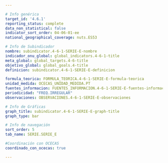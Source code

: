 ```yaml
---

# Info genérica
target_id: '4.6.1'
reporting_status: complete
data_non_statistical: false
indicator_sort_order: 04-06-01-ee
national_geographical_coverage: nuts.ES53

# Info de Subindicador
nombre: subindicator.4-6-1-SERIE-E-nombre
indicador_onu_global: global_indicators.4-6-1-title
meta_global: global_targets.4-6-title
objetivo_global: global_goals.4-title
definicion: subindicator.4-6-1-SERIE-E-definicion

formula_teorica: FORMULA_TEORICA.4-6-1-SERIE-E-formula-teorica
unidad_medida: OCECAS_UNIDAD_MEDIDA.PT
fuentes_informacion: FUENTES_INFORMACION.4-6-1-SERIE-E-fuentes-informacion
periodicidad: "FREQ.IRREGULAR"
observaciones: OBSERVACIONES.4-6-1-SERIE-E-observaciones

# Info de Gráficas
graph_title: subindicator.4-6-1-SERIE-E-graph-title
graph_type: bar

# Info de navegación
sort_order: 5
tab_name: SERIE.SERIE_E

#Coordinación con OCECAS
coordinado_con_ocecas: true

---
```

